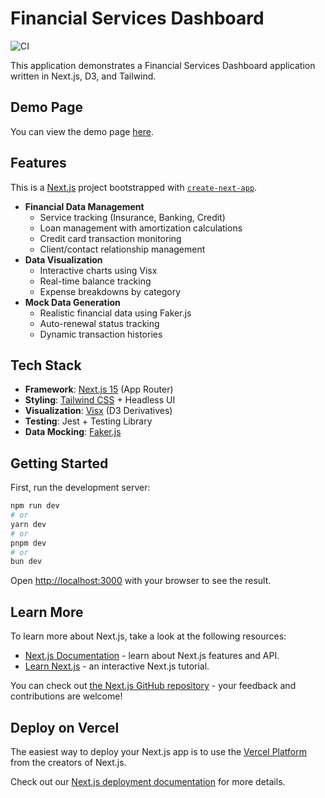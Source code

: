 # Financial Services Dashboard

![CI](https://github.com/empeje/next-dashboard/actions/workflows/ci.yml/badge.svg?branch=main)

This application demonstrates a Financial Services Dashboard application written in Next.js, D3, and Tailwind.

## Demo Page

You can view the demo page [here](https://fin-next-dashboard.vercel.app/).

## Features

This is a [Next.js](https://nextjs.org) project bootstrapped with [`create-next-app`](https://nextjs.org/docs/app/api-reference/cli/create-next-app).

- **Financial Data Management**
  - Service tracking (Insurance, Banking, Credit)
  - Loan management with amortization calculations
  - Credit card transaction monitoring
  - Client/contact relationship management
- **Data Visualization**
  - Interactive charts using Visx
  - Real-time balance tracking
  - Expense breakdowns by category
- **Mock Data Generation**
  - Realistic financial data using Faker.js
  - Auto-renewal status tracking
  - Dynamic transaction histories

## Tech Stack

- **Framework**: [Next.js 15](https://nextjs.org/) (App Router)
- **Styling**: [Tailwind CSS](https://tailwindcss.com/) + Headless UI
- **Visualization**: [Visx](https://airbnb.io/visx/) (D3 Derivatives)
- **Testing**: Jest + Testing Library
- **Data Mocking**: [Faker.js](https://fakerjs.dev/)

## Getting Started

First, run the development server:

```bash
npm run dev
# or
yarn dev
# or
pnpm dev
# or
bun dev
```

Open [http://localhost:3000](http://localhost:3000) with your browser to see the result.

## Learn More

To learn more about Next.js, take a look at the following resources:

- [Next.js Documentation](https://nextjs.org/docs) - learn about Next.js features and API.
- [Learn Next.js](https://nextjs.org/learn) - an interactive Next.js tutorial.

You can check out [the Next.js GitHub repository](https://github.com/vercel/next.js) - your feedback and contributions are welcome!

## Deploy on Vercel

The easiest way to deploy your Next.js app is to use the [Vercel Platform](https://vercel.com/new?utm_medium=default-template&filter=next.js&utm_source=create-next-app&utm_campaign=create-next-app-readme) from the creators of Next.js.

Check out our [Next.js deployment documentation](https://nextjs.org/docs/app/building-your-application/deploying) for more details.
